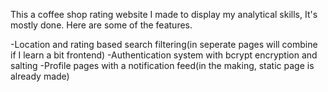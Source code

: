This a coffee shop rating website I made to display my analytical skills, It's mostly done. Here are some of the features.

-Location and rating based search filtering(in seperate pages will combine if I learn a bit frontend)
-Authentication system with bcrypt encryption and salting
-Profile pages with a notification feed(in the making, static page is already made)
